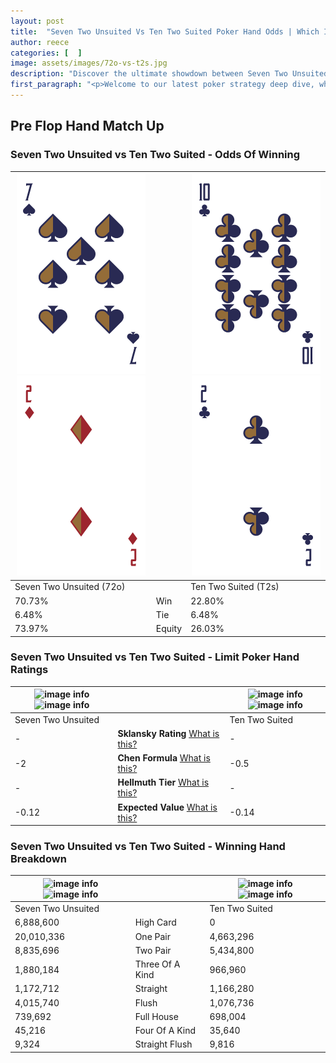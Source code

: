 ```yaml
---
layout: post
title:  "Seven Two Unsuited Vs Ten Two Suited Poker Hand Odds | Which Is The Better Hand In Poker? A Complete Guide"
author: reece
categories: [  ]
image: assets/images/72o-vs-t2s.jpg
description: "Discover the ultimate showdown between Seven Two Unsuited and Ten Two Suited in poker! Uncover the odds, strategies, and scenarios where one hand triumphs over the other. Get ready to up your poker game with this thrilling analysis."
first_paragraph: "<p>Welcome to our latest poker strategy deep dive, where we're pitting two distinct hands against each other in a high-stakes showdown: Seven Two Unsuited vs Ten Two Suited.</p><p>In the dynamic world of poker, every decision counts, and knowing which hand holds the upper hand is key to your success at the table.</p><p>In this article, we'll dissect these two hands, explore the scenarios where one dominates the other, and equip you with the knowledge to make strategic choices that can tip the odds in your favor.</p><p>Get ready to unravel the intriguing dynamics of these poker hands and elevate your game to new heights.</p>"
---
```




[comment]: # (sp0)

## Pre Flop Hand Match Up

<div class="table hand-ratings" markdown="1"> 



### Seven Two Unsuited vs Ten Two Suited - Odds Of Winning


    
| ![image info](assets/images/hand1/7.png) ![image info](assets/images/hand1/2o.png) |  | ![image info](assets/images/hand2/t.png) ![image info](assets/images/hand2/2.png) |
| -------- | -------- | -------- |
| Seven Two Unsuited (72o) |  | Ten Two Suited (T2s) |
| 70.73% | Win | 22.80% |
| 6.48% | Tie | 6.48% |
| 73.97% | Equity | 26.03% |




[comment]: # (sp1)



### Seven Two Unsuited vs Ten Two Suited - Limit Poker Hand Ratings


    
| ![image info](https://www.riverpairs.com/assets/images/hand1/7.png) ![image info](https://www.riverpairs.com/assets/images/hand1/2o.png) |  | ![image info](https://www.riverpairs.com/assets/images/hand2/t.png) ![image info](https://www.riverpairs.com/assets/images/hand2/2.png) |
| -------- | -------- | -------- |
| Seven Two Unsuited |  | Ten Two Suited |
| - | **Sklansky Rating** [What is this?](/sklansky-rating-explained) | - |
| -2 | **Chen Formula** [What is this?](/chen-formula-explained) | -0.5 |
| - | **Hellmuth Tier** [What is this?](/Hellmuth-tier-explained) | - |
| -0.12 | **Expected Value** [What is this?](/expected-value-explained) | -0.14 |




[comment]: # (sp2)



### Seven Two Unsuited vs Ten Two Suited - Winning Hand Breakdown


    
| ![image info](https://www.riverpairs.com/assets/images/hand1/7.png) ![image info](https://www.riverpairs.com/assets/images/hand1/2o.png) |  | ![image info](https://www.riverpairs.com/assets/images/hand2/t.png) ![image info](https://www.riverpairs.com/assets/images/hand2/2.png) |
| -------- | -------- | -------- |
| Seven Two Unsuited |  | Ten Two Suited |
| 6,888,600 | High Card | 0 |
| 20,010,336 | One Pair | 4,663,296 |
| 8,835,696 | Two Pair | 5,434,800 |
| 1,880,184 | Three Of A Kind | 966,960 |
| 1,172,712 | Straight | 1,166,280 |
| 4,015,740 | Flush | 1,076,736 |
| 739,692 | Full House | 698,004 |
| 45,216 | Four Of A Kind | 35,640 |
| 9,324 | Straight Flush | 9,816 |




[comment]: # (sp3)



</div>

[comment]: # (sp4)



[comment]: # (sp5)

